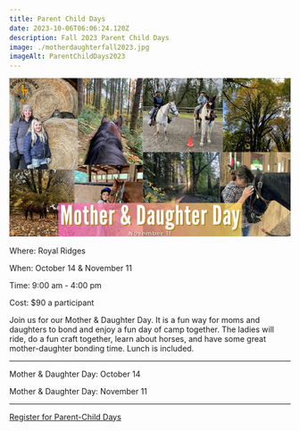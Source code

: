 ```yaml
---
title: Parent Child Days
date: 2023-10-06T06:06:24.120Z
description: Fall 2023 Parent Child Days
image: ./motherdaughterfall2023.jpg
imageAlt: ParentChildDays2023
---
```

![parentchilddays](motherdaughterfall2023.jpg "Mother & Daughter Day Fall 2023")

<div className="text-center">
    <p className="my-2"><span className="font-semibold">Where:&nbsp;</span>Royal Ridges</p>
    <p className="mb-2"><span className="font-semibold">When:&nbsp;</span>October 14 & November 11</p>
    <p className="mb-2"><span className="font-semibold">Time:&nbsp;</span>9:00 am - 4:00 pm</p>
    <p className="mb-2"><span className="font-semibold">Cost:&nbsp;</span>$90 a participant</p>
</div>

<p className="my-4">Join us for our Mother & Daughter Day. It is a fun way for moms and daughters to bond and enjoy a fun day of camp together. The ladies will ride, do a fun craft together, learn about horses, and have some great mother-daughter bonding time. Lunch is included.</p>

<hr />

<div className="Text-center">
    <p>Mother & Daughter Day: October 14</p>

 <p>Mother & Daughter Day: November 11</p>
</div>

<hr />

<div className='text-center mt-4'>
    <a 
        href='https://www.ultracamp.com/info/upcomingSessions.aspx?idCamp=1145&campCode=151'
        className='text-green-200 hover:text-indigo-400 hover:underline font-cursive text-2xl'
        target='_blank' 
        rel='noopener noreferrer'
    >Register for Parent-Child Days</a>
</div>